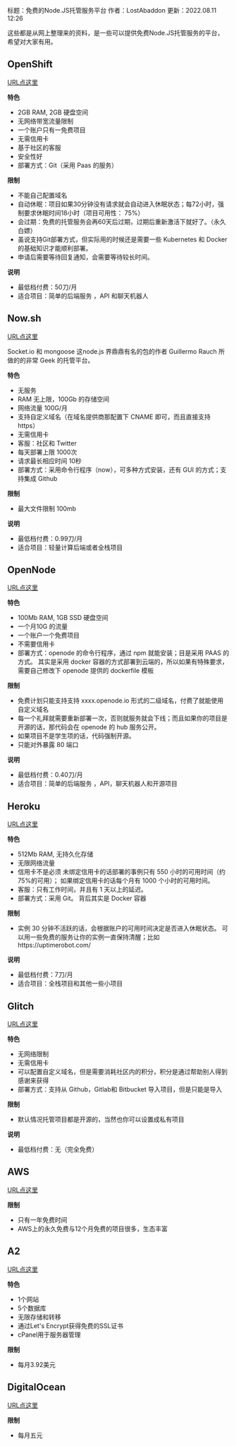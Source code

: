 标题：免费的Node.JS托管服务平台
作者：LostAbaddon
更新：2022.08.11 12:26

这些都是从网上整理来的资料，是一些可以提供免费Node.JS托管服务的平台，希望对大家有用。

## OpenShift

[URL点这里](https://www.openshift.com)

**特色**

-	2GB RAM, 2GB 硬盘空间
-	无网络带宽流量限制
-	一个账户只有一免费项目
-	无需信用卡
-	基于社区的客服
-	安全性好
-	部署方式：Git（采用 Paas 的服务）

**限制**

-	不能自己配置域名
-	自动休眠：项目如果30分钟没有请求就会自动进入休眠状态；每72小时，强制要求休眠时间18小时（项目可用性： 75%）
-	会过期：免费的托管服务会再60天后过期，过期后重新激活下就好了。（永久白嫖）
-	虽说支持Git部署方式，但实际用的时候还是需要一些 Kubernetes 和 Docker 的基础知识才能顺利部署。
-	申请后需要等待回复通知，会需要等待较长时间。

**说明**

-	最低档付费：50刀/月
-	适合项目：简单的后端服务 ，API 和聊天机器人



## Now.sh

[URL点这里](https://zeit.co)

Socket.io 和 mongoose 这node.js 界鼎鼎有名的包的作者 Guillermo Rauch 所做的的非常 Geek 的托管平台。

**特色**

-	无服务
-	RAM 无上限，100Gb 的存储空间
-	网络流量 100G/月
-	支持自定义域名（在域名提供商那配置下 CNAME 即可，而且直接支持 https）
-	无需信用卡
-	客服：社区和 Twitter
-	每天部署上限 1000次
-	请求最长相应时间 10秒
-	部署方式：采用命令行程序（now），可多种方式安装，还有 GUI 的方式；支持集成 Github

**限制**

-	最大文件限制 100mb

**说明**

-	最低档付费：0.99刀/月
-	适合项目：轻量计算后端或者全栈项目



## OpenNode

[URL点这里](https://www.openode.io)

**特色**

-	100Mb RAM, 1GB SSD 硬盘空间
-	一个月10G 的流量
-	一个账户一个免费项目
-	不需要信用卡
-	部署方式：openode 的命令行程序，通过 npm 就能安装；目是采用 PAAS 的方式。
	其实是采用 docker 容器的方式部署到云端的，所以如果有特殊要求，需要自己修改下 openode 提供的 dockerfile 模板

**限制**

-	免费计划只能支持支持 xxxx.openode.io 形式的二级域名，付费了就能使用自定义域名
-	每一个礼拜就需要重新部署一次，否则就服务就会下线；而且如果你的项目是开源的话，那代码会在 openode 的 hub 服务公开。
-	如果项目不是学生项的话，代码强制开源。
-	只能对外暴露 80 端口

**说明**

-	最低档付费：0.40刀/月
-	适合项目：简单的后端服务 ，API，聊天机器人和开源项目



## Heroku

[URL点这里](https://www.heroku.com)

**特色**

-	512Mb RAM, 无持久化存储
-	无限网络流量
-	信用卡不是必须
	未绑定信用卡的话部署的事例只有 550 小时的可用时间（约 75%的可用）；
	如果绑定信用卡的话每个月有 1000 个小时的可用时间。
-	客服：只有工作时间，并且有 1 天以上的延迟。
-	部署方式：采用 Git。
	背后其实是 Docker 容器

**限制**

-	实例 30 分钟不活跃的话，会根据账户的可用时间决定是否进入休眠状态。
	可以用一些免费的服务让你的实例一直保持清醒；比如https://uptimerobot.com/

**说明**

-	最低档付费：7刀/月
-	适合项目：全栈项目和其他一些小项目



## Glitch

[URL点这里](https://glitch.com)

**特色**

-	无网络限制
-	无需信用卡
-	可以配置自定义域名，但是需要消耗社区内的积分，积分是通过帮助别人得到感谢来获得
-	部署方式：支持从 Github，Gitlab和 Bitbucket 导入项目，但是只能是导入

**限制**

-	默认情况托管项目都是开源的，当然也你可以设置成私有项目

**说明**

-	最低档付费：无（完全免费）



## AWS

[URL点这里](https://aws.amazon.com)

**限制**

-	只有一年免费时间
-	AWS上的永久免费与12个月免费的项目很多，生态丰富



## A2

[URL点这里](https://www.A2Hosting.com)

**特色**

-	1个网站
-	5个数据库
-	无限存储和转移
-	通过Let's Encrypt获得免费的SSL证书
-	cPanel用于服务器管理

**限制**

-	每月3.92美元



## DigitalOcean

[URL点这里](https://www.DigitalOcean.com)

**限制**

-	每月五元

